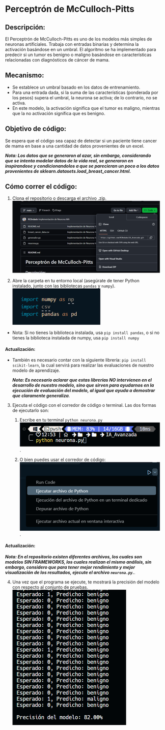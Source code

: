 # Perceptrón de McCulloch-Pitts

## Descripción:

El Perceptrón de McCulloch-Pitts es uno de los modelos más simples de neuronas artificiales. Trabaja con entradas binarias y determina la activación basándose en un umbral. El algoritmo se ha implementado para predecir si un tumor es benigno o maligno basándose en características relacionadas con diagnósticos de cáncer de mama.

## Mecanismo:

- Se establece un umbral basado en los datos de entrenamiento.
- Para una entrada dada, si la suma de las características (ponderada por los pesos) supera el umbral, la neurona se activa; de lo contrario, no se activa.
- En este modelo, la activación significa que el tumor es maligno, mientras que la no activación significa que es benigno.

## Objetivo de código:

Se espera que el código sea capaz de detectar si un paciente tiene cancer de mama en base a una cantidad de datos provenientes de un excel.

**_Nota: Los datos que se generaron al azar, sin embargo, considerando que se intenta modelar datos de la vida real, se generaron en inspirandose y condicionandolos a que se parecieran un poco a los datos provenientes de sklearn.datasets.load_breast_cancer.html._**

## Cómo correr el código:

1. Clona el repositorio o descarga el archivo .zip.
   ![image](https://github.com/RC0ndado/IA_Avanzada/blob/main/assets/ss1.png)

2. Abre la carpeta en tu entorno local (asegúrate de tener Python instalado, junto con las bibliotecas `pandas` y `numpy`).
   ![image](https://github.com/RC0ndado/IA_Avanzada/blob/main/assets/ss2.png)

- Nota: Si no tienes la biblioteca instalada, usa `pip install pandas`, o si no tienes la biblioteca instalada de numpy, usa `pip install numpy`

#### Actualización:

- También es necesario contar con la siguiente librería: `pip install scikit-learn`, la cual servirá para realizar las evaluaciones de nuestro modelo de aprendizaje.

  **_Nota: Es necesario aclarar que estas librerías NO intervienen en el desarrollo de nuestro modelo, sino que sirven para ayudarnos en la ejecución de evaluación del modelo, al igual que ayuda a demostrar que claramente generaliza_**.

3. Ejecuta el código con el corredor de código o terminal. Las dos formas de ejecutarlo son:

   1. Escribe en tu terminal `python neurona.py `  
      ![image](https://github.com/RC0ndado/IA_Avanzada/blob/main/assets/ss3.png).

   2. O bien puedes usar el corredor de código:
      ![image](https://github.com/RC0ndado/IA_Avanzada/blob/main/assets/ss5.png).

#### Actualización:

**_Nota: En el repositorio existen diferentes archivos, los cuales son modelos SIN FRAMEWORKS, los cuales realizan el mismo análisis, sin embargo, considero que para tener mejor rendimiento y mejor visualización de los resultados, ejecute el archivo `neurona.py`._**.

4. Una vez que el programa se ejecute, te mostrará la precisión del modelo con respecto al conjunto de pruebas.
   ![image](https://github.com/RC0ndado/IA_Avanzada/blob/main/assets/ss4.png)
